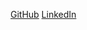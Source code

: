 [GitHub](http://github.com/yashkumarverma)
[LinkedIn](https://www.linkedin.com/in/yash-kumar-verma/)

